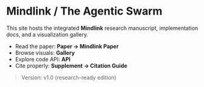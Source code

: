 # Mindlink / The Agentic Swarm

This site hosts the integrated **Mindlink** research manuscript, implementation docs, and a visualization gallery.

- Read the paper: **Paper → Mindlink Paper**
- Browse visuals: **Gallery**
- Explore code API: **API**
- Cite properly: **Supplement → Citation Guide**

> Version: v1.0 (research-ready edition)